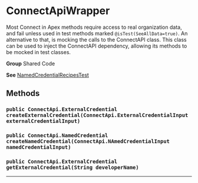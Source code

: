 # ConnectApiWrapper

Most Connect in Apex methods require access to real organization data,
and fail unless used in test methods marked `@isTest(SeeAllData=true)`.
An alternative to that, is mocking the calls to the ConnectAPI class.
This class can be used to inject the ConnectAPI dependency,
allowing its methods to be mocked in test classes.


**Group** Shared Code


**See** [NamedCredentialRecipesTest](NamedCredentialRecipesTest)

## Methods
### `public ConnectApi.ExternalCredential createExternalCredential(ConnectApi.ExternalCredentialInput externalCredentialInput)`
### `public ConnectApi.NamedCredential createNamedCredential(ConnectApi.NAmedCredentialInput namedCredentialInput)`
### `public ConnectApi.ExternalCredential getExternalCredential(String developerName)`
---
